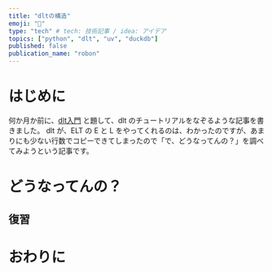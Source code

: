 ```yaml
---
title: "dltの構造"
emoji: "🔗"
type: "tech" # tech: 技術記事 / idea: アイデア
topics: ["python", "dlt", "uv", "duckdb"]
published: false
publication_name: "robon"
---
```

# はじめに
何か月か前に、[dlt入門](https://zenn.dev/robon/articles/b82a94295e8fae) と題して、dlt のチュートリアルをなぞるような記事を書きました。
dlt が、ELT の E と L をやってくれるのは、わかったのですが、あまりにも少ない行数でコピーできてしまったので「で、どうなってんの？」を調べてみようという記事です。

# どうなってんの？
## 復習





# おわりに